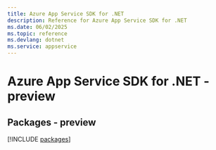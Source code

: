 ```yaml
---
title: Azure App Service SDK for .NET
description: Reference for Azure App Service SDK for .NET
ms.date: 06/02/2025
ms.topic: reference
ms.devlang: dotnet
ms.service: appservice
---
```

# Azure App Service SDK for .NET - preview
## Packages - preview
[!INCLUDE [packages](app-service-index.md)]